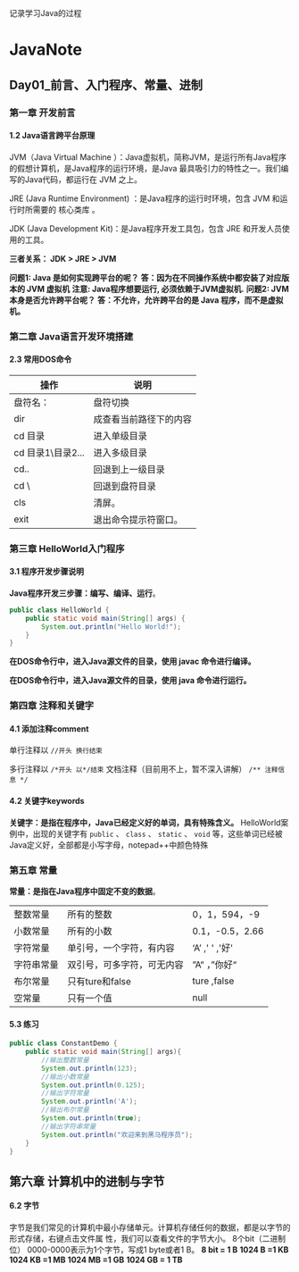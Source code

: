 
记录学习Java的过程
# JavaNote

## Day01_前言、入门程序、常量、进制

### 第一章 开发前言

#### 1.2 Java语言跨平台原理

JVM（Java Virtual Machine ）：Java虚拟机，简称JVM，是运行所有Java程序的假想计算机，是Java程序的运行环境，是Java 最具吸引力的特性之一。我们编写的Java代码，都运行在 JVM 之上。

JRE (Java Runtime Environment) ：是Java程序的运行时环境，包含 JVM 和运行时所需要的 核心类库 。

JDK (Java Development Kit)：是Java程序开发工具包，包含 JRE 和开发人员使用的工具。

**三者关系： JDK > JRE > JVM**

**问题1: Java 是如何实现跨平台的呢？**
**答：因为在不同操作系统中都安装了对应版本的 JVM 虚拟机**
**注意: Java程序想要运行, 必须依赖于JVM虚拟机.**
**问题2: JVM 本身是否允许跨平台呢？**
**答：不允许，允许跨平台的是 Java 程序，而不是虚拟机。**

### 第二章 Java语言开发环境搭建

#### 2.3 常用DOS命令

| 操作              | 说明                   |
| ----------------- | ---------------------- |
| 盘符名：          | 盘符切换               |
| dir               | 成查看当前路径下的内容 |
| cd 目录           | 进入单级目录           |
| cd 目录1\目录2... | 进入多级目录           |
| cd..              | 回退到上一级目录       |
| cd \              | 回退到盘符目录         |
| cls               | 清屏。                 |
| exit              | 退出命令提示符窗口。   |

### 第三章 HelloWorld入门程序

#### 3.1 程序开发步骤说明

**Java程序开发三步骤：编写、编译、运行**。

```java
public class HelloWorld {
	public static void main(String[] args) {
		System.out.println("Hello World!");
	}
}

```

**在DOS命令行中，进入Java源文件的目录，使用 javac 命令进行编译。**

**在DOS命令行中，进入Java源文件的目录，使用 java 命令进行运行。**

### 第四章 注释和关键字

#### 4.1 添加注释comment

单行注释以 `//开头 换行结束`

多行注释以 `/*开头 以*/结束`
文档注释（目前用不上，暂不深入讲解） `/** 注释信息 */`

#### 4.2 关键字keywords

**关键字：是指在程序中，Java已经定义好的单词，具有特殊含义。**
HelloWorld案例中，出现的关键字有 `public` 、 `class` 、 `static` 、 `void` 等，这些单词已经被
Java定义好，全部都是小写字母，notepad++中颜色特殊

### 第五章 常量

**常量：是指在Java程序中固定不变的数据**。

|            |                            |                 |
| ---------- | -------------------------- | --------------- |
| 整数常量   | 所有的整数                 | 0，1，594，-9   |
| 小数常量   | 所有的小数                 | 0.1，-0.5，2.66 |
| 字符常量   | 单引号，一个字符，有内容   | ‘A’ ,' ' ,'好'  |
| 字符串常量 | 双引号，可多字符，可无内容 | ”A“ ，”你好“    |
| 布尔常量   | 只有ture和false            | ture ,false     |
| 空常量     | 只有一个值                 | null            |

#### 5.3 练习

```java
public class ConstantDemo {
	public static void main(String[] args){
		//输出整数常量
		System.out.println(123);
        //输出小数常量
        System.out.println(0.125);
        //输出字符常量
        System.out.println('A');
        //输出布尔常量
        System.out.println(true);
        //输出字符串常量
        System.out.println("欢迎来到黑马程序员");
	}
}

```

## 第六章 计算机中的进制与字节

#### 6.2 字节

字节是我们常见的计算机中最小存储单元。计算机存储任何的数据，都是以字节的形式存储，右键点击文件属
性，我们可以查看文件的字节大小。
8个bit（二进制位） 0000-0000表示为1个字节，写成1 byte或者1 B。
**8 bit = 1 B**
**1024 B =1 KB**
**1024 KB =1 MB**
**1024 MB =1 GB**
**1024 GB = 1 TB**	

